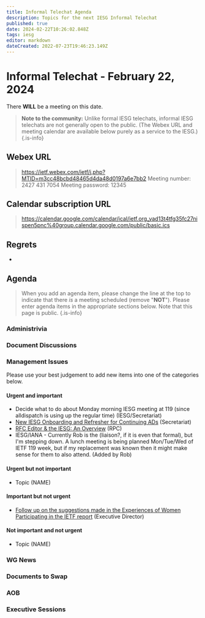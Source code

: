 ```yaml
---
title: Informal Telechat Agenda
description: Topics for the next IESG Informal Telechat
published: true
date: 2024-02-22T10:26:02.848Z
tags: iesg
editor: markdown
dateCreated: 2022-07-23T19:46:23.149Z
---
```


# Informal Telechat - February 22, 2024 

 There **WILL** be a meeting on this date.

> **Note to the community:** Unlike formal IESG telechats, informal IESG telechats are not generally open to the public. (The Webex URL and meeting calendar are available below purely as a service to the IESG.)
{.is-info}


## Webex URL

> https://ietf.webex.com/ietf/j.php?MTID=m3cc48bcbd48465d4da48d0197a6e7bb2
Meeting number: 2427 431 7054
Meeting password: 12345 

## Calendar subscription URL

> https://calendar.google.com/calendar/ical/ietf.org_vad13t4tfg35fc27nispen5pnc%40group.calendar.google.com/public/basic.ics


## Regrets

* 

## Agenda

> When you add an agenda item, please change the line at the top to indicate that there *is* a meeting scheduled (remove "**NOT**"). Please enter agenda items in the appropriate sections below.
Note that this page is public.
{.is-info}

### Administrivia

### Document Discussions

### Management Issues

Please use your best judgement to add new items into one of the categories below.

#### Urgent and important

* Decide what to do about Monday morning IESG meeting at 119 (since alldispatch is using up the regular time) (IESG/Secretariat)
* [New IESG Onboarding and Refresher for Continuing ADs](https://docs.google.com/presentation/d/1_yBYzHrX54emGmcZJETUlMkDM6fBw6S1A1I4EIP_omY/edit?usp=sharing) (Secretariat)
* [RFC Editor & the IESG: An Overview](https://docs.google.com/presentation/d/18Qvq3UgUwA-HHCWXSkbTQsReo6-zEfM0iCkQWyjLsrw/edit#slide=id.p1) (RPC)
* IESG/IANA - Currently Rob is the (liaison?, if it is even that formal), but I'm stepping down.  A lunch meeting is being planned Mon/Tue/Wed of IETF 119 week, but if my replacement was known then it might make sense for them to also attend. (Added by Rob)

#### Urgent but not important

* Topic (NAME)

#### Important but not urgent

* [Follow up on the suggestions made in the Experiences of Women Participating in the IETF report](https://trello.com/b/YBXUa03G/impact-effort-matrix-experiences-of-women-at-ietf) (Executive Director)

#### Not important and not urgent

* Topic (NAME)

### WG News 

### Documents to Swap 

### AOB

### Executive Sessions

